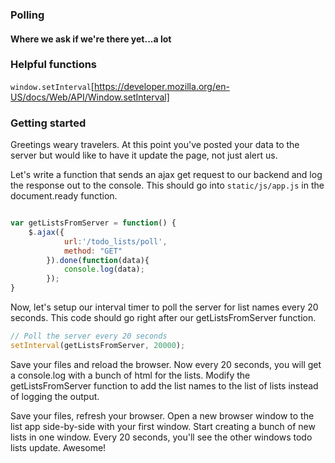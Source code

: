 ### Polling
#### Where we ask if we're there yet...a lot

### Helpful functions
`window.setInterval`[https://developer.mozilla.org/en-US/docs/Web/API/Window.setInterval]


### Getting started
Greetings weary travelers.  At this point you've posted your data to the server but would like to have it update the page, not just alert us.

Let's write a function that sends an ajax get request to our backend and log the response out to the console. This should go into `static/js/app.js` in the document.ready function.


````javascript

var getListsFromServer = function() {
    $.ajax({
            url:'/todo_lists/poll',
            method: "GET"
        }).done(function(data){
            console.log(data);
        });
}

````

Now, let's setup our interval timer to poll the server for list names every 20 seconds. This code should go right after our getListsFromServer function.

````javascript
// Poll the server every 20 seconds
setInterval(getListsFromServer, 20000); 

````

Save your files and reload the browser. Now every 20 seconds, you will get a console.log with a bunch of html for the lists.  Modify the getListsFromServer function to add the list names to the list of lists instead of logging the output.

Save your files, refresh your browser. Open a new browser window to the list app side-by-side with your first window. Start creating a bunch of new lists in one window. Every 20 seconds, you'll see the other windows todo lists update. Awesome!
